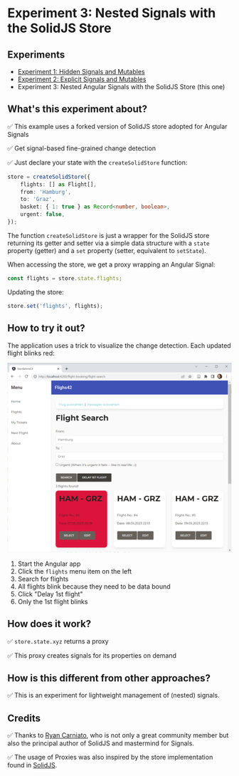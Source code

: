 # Experiment 3: Nested Signals with the SolidJS Store

## Experiments

- [Experiment 1: Hidden Signals and Mutables](https://github.com/manfredsteyer/standalone-example-cli/tree/proxy)
- [Experiment 2: Explicit Signals and Mutables](https://github.com/manfredsteyer/standalone-example-cli/tree/nest)
- Experiment 3: Nested Angular Signals with the SolidJS Store (this one)

## What's this experiment about?

✅ This example uses a forked version of SolidJS store adopted for Angular Signals

✅ Get signal-based fine-grained change detection

✅ Just declare your state with the ``createSolidStore`` function:

```typescript
store = createSolidStore({
    flights: [] as Flight[],
    from: 'Hamburg',
    to: 'Graz',
    basket: { 1: true } as Record<number, boolean>,
    urgent: false,
});
```

The function ``createSolidStore`` is just a wrapper for the SolidJS store returning its getter and setter via a simple data structure with a ``state`` property (getter) and a ``set`` property (setter, equivalent to ``setState``). 

When accessing the store, we get a proxy wrapping an Angular Signal:

```typescript
const flights = store.state.flights;
```

Updating the store:

```typescript
store.set('flights', flights);
```

## How to try it out?

The application uses a trick to visualize the change detection. Each updated flight blinks red:

![Updated flights blink](./app.png)

1. Start the Angular app
2. Click the ``flights`` menu item on the left 
3. Search for flights
4. All flights blink because they need to be data bound
5. Click "Delay 1st flight"
6. Only the 1st flight blinks


## How does it work?

✅ ``store.state.xyz`` returns a proxy

✅ This proxy creates signals for its properties on demand


## How is this different from other approaches?

✅ This is an experiment for lightweight management of (nested) signals.


## Credits

✅ Thanks to [Ryan Carniato](https://twitter.com/RyanCarniato), who is not only a great community member but also the principal author of SolidJS and mastermind for Signals.

✅ The usage of Proxies was also inspired by the store implementation found in [SolidJS](https://www.solidjs.com/).


